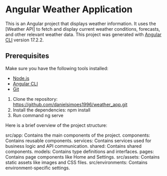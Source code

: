 # Angular Weather Application

This is an Angular project that displays weather information. It uses the [Weather API] to fetch and display current weather conditions, forecasts, and other relevant weather data.
This project was generated with [Angular CLI](https://github.com/angular/angular-cli) version 17.2.2.

## Prerequisites

Make sure you have the following tools installed:

- [Node.js](https://nodejs.org/)
- [Angular CLI](https://angular.io/cli)
- [Git](https://git-scm.com/)

1. Clone the repository: https://github.com/danielsimoes1996/weather_app.git
2. Install the dependencies: npm install
3. Run command ng serve


Here is a brief overview of the project structure:

src/app: Contains the main components of the project.
components: Contains reusable components.
services: Contains services used for business logic and API communication.
shared: Contains shared components.
models: Contains type definitions and interfaces.
pages: Contains page components like Home and Settings.
src/assets: Contains static assets like images and CSS files.
src/environments: Contains environment-specific settings.
